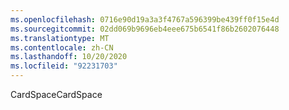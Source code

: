 ```yaml
---
ms.openlocfilehash: 0716e90d19a3a3f4767a596399be439ff0f15e4d
ms.sourcegitcommit: 02dd069b9696eb4eee675b6541f86b2602076448
ms.translationtype: MT
ms.contentlocale: zh-CN
ms.lasthandoff: 10/20/2020
ms.locfileid: "92231703"
---
```

<span data-ttu-id="c8dcb-101">CardSpace</span><span class="sxs-lookup"><span data-stu-id="c8dcb-101">CardSpace</span></span>